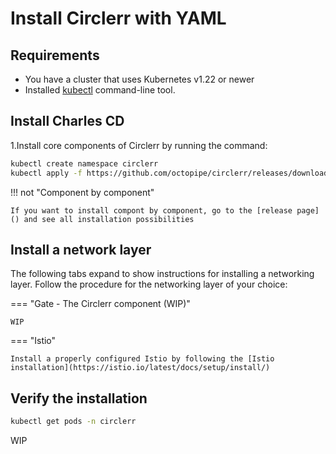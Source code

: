 # Install Circlerr with YAML

## Requirements

- You have a cluster that uses Kubernetes v1.22 or newer
- Installed [kubectl](https://kubernetes.io/docs/tasks/tools/install-kubectl/) command-line tool.

## Install Charles CD

1.Install core components of Circlerr by running the command:

```bash
kubectl create namespace circlerr
kubectl apply -f https://github.com/octopipe/circlerr/releases/download/circlerr-0.0.1/install.yaml -n circlerr
```

!!! not "Component by component"

    If you want to install compont by component, go to the [release page]() and see all installation possibilities


## Install a network layer

The following tabs expand to show instructions for installing a networking layer.
Follow the procedure for the networking layer of your choice:

=== "Gate - The Circlerr component (WIP)"

    WIP

=== "Istio"

    Install a properly configured Istio by following the [Istio installation](https://istio.io/latest/docs/setup/install/)


## Verify the installation

```bash
kubectl get pods -n circlerr
```

WIP